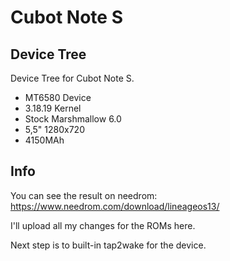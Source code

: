 Cubot Note S 
===========
Device Tree
------------------

Device Tree for Cubot Note S. 

- MT6580 Device
- 3.18.19 Kernel
- Stock Marshmallow 6.0
- 5,5" 1280x720
- 4150MAh




Info
---------------

You can see the result on needrom: 
https://www.needrom.com/download/lineageos13/

I'll upload all my changes for the ROMs here. 

Next step is to built-in tap2wake for the device. 
